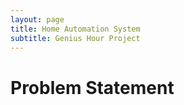 ```yaml
---
layout: page
title: Home Automation System
subtitle: Genius Hour Project
---
```


# Problem Statement
